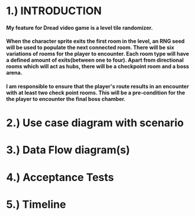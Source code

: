 # 1.) INTRODUCTION
#### My feature for Dread video game is a level tile randomizer.

#### When the character sprite exits the first room in the level, an RNG seed will be used to populate the next connected room. There will be six variations of rooms for the player to encounter. Each room type will have a defined amount of exits(between one to four). Apart from directional rooms which will act as hubs, there will be a checkpoint room and a boss arena.

#### I am responsible to ensure that the player's route results in an encounter with at least two check point rooms. This will be a pre-condition for the the player to encounter the final boss chamber. 

# 2.) Use case diagram with scenario
# 3.) Data Flow diagram(s)
# 4.) Acceptance Tests
# 5.) Timeline
